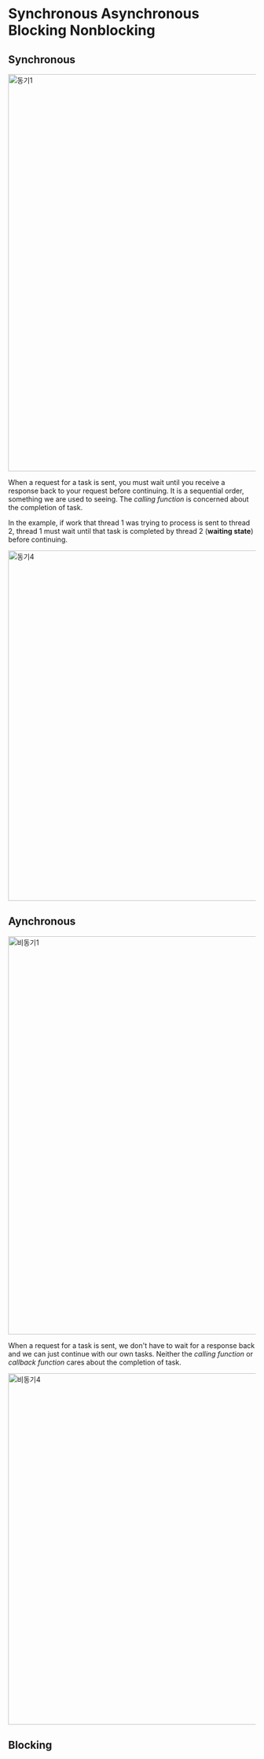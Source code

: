 # Synchronous Asynchronous Blocking Nonblocking
## Synchronous
<img width="807" alt="동기1" src="https://github.com/brian6484/CSKnowledge/assets/56388433/27c3c8db-531c-4b22-b192-ba990190d6f6">

When a request for a task is sent, you must wait until you receive a response back to your request before continuing.
It is a sequential order, something we are used to seeing. The *calling function* is concerned about the completion of task.

In the example, if work that thread 1 was trying to process is sent to thread 2, thread 1 must wait until that task is completed
by thread 2 (**waiting state**) before continuing.

<img width="712" alt="동기4" src="https://github.com/brian6484/CSKnowledge/assets/56388433/615be12f-1b0f-46a6-b971-254cb382af62">

## Aynchronous
<img width="809" alt="비동기1" src="https://github.com/brian6484/CSKnowledge/assets/56388433/2c54fbdf-f5fe-4584-89ae-aac23ef08a80">

When a request for a task is sent, we don't have to wait for a response back and we can just continue with our own tasks.
Neither the *calling function* or *callback function* cares about the completion of task.

<img width="714" alt="비동기4" src="https://github.com/brian6484/CSKnowledge/assets/56388433/88b22717-efc4-470e-ba9b-df22a3b5a1ff">

## Blocking

